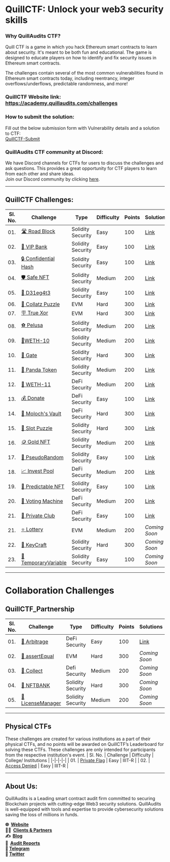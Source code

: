 # QuillCTF: Unlock your web3 security skills

### Why **QuillAudits CTF?**

Quill CTF is a game in which you hack Ethereum smart contracts to learn about security. It's meant to be both fun and educational. The game is designed to educate players on how to identify and fix security issues in Ethereum smart contracts.

The challenges contain several of the most common vulnerabilities found in Ethereum smart contracts today, including reentrancy, integer overflows/underflows, predictable randomness, and more!

### QuillCTF Website link: https://academy.quillaudits.com/challenges

### How to submit the solution:
Fill out the below submission form with Vulnerability details and a solution to CTF:   
[QuillCTF-Submit](https://quillaudits.typeform.com/QuillCTF#task=submit-solution)

### QuillAudits CTF community at Discord:
We have Discord channels for CTFs for users to discuss the challenges and ask questions. This provides a great opportunity for CTF players to learn from each other and share ideas.   
Join our Discord community by clicking [here](https://discord.gg/b8y4Z8p7Qg).

---

## QuillCTF Challenges:

| Sl. No.  | Challenge  | Type              | Difficulty | Points  | Solutions |
|---------|------------|-------------------|------------|---------| ---------|
| 01.     | [🛣️ Road Block](https://academy.quillaudits.com/challenges/quillctf-challenges/road-closed) | Solidity Security | Easy     | 100      | [Link](https://daredevil.hashnode.dev/road-closed-walkthrough) |
| 02.     | [🏦 VIP Bank](https://academy.quillaudits.com/challenges/quillctf-challenges/vip-bank) | Solidity Security | Easy     | 100      | [Link](https://dev.to/erhant/quillctf-3-vip-bank-2km8) |
| 03.     | [🔒 Confidential Hash](https://academy.quillaudits.com/challenges/quillctf-challenges/ctf02) | Solidity Security | Easy     | 100      | [Link](https://dev.to/erhant/quillctf-2-confidential-hash-5h0b) |
| 04.     | [🛡️ Safe NFT](https://academy.quillaudits.com/quillctf-challenges/bulletproof-nft) | Solidity Security | Medium     | 200      | [Link](https://dev.to/erhant/quill-ctf-4-safe-nft-5699) |
| 05.     | [📲 D31eg4t3](https://academy.quillaudits.com/challenges/quillctf-challenges/d31eg4t3) | Solidity Security | Easy | 100 | [Link](https://dev.to/erhant/quillctf-5-d31eg4t3-37h3) |
| 06.     | [🧩 Collatz Puzzle](https://academy.quillaudits.com/challenges/quillctf-challenges/collatz-puzzle) | EVM | Hard | 300 | [Link](https://dev.to/erhant/quillctf-6-collatz-puzzle-3hoa) |
| 07.     | [🪧 True Xor](https://academy.quillaudits.com/challenges/quillctf-challenges/true-xor) | EVM | Hard | 300 | [Link](https://github.com/lmanini/QuillCTF-solutions/tree/main/TrueXOR) |
| 08.     | [⚽ Pelusa](https://academy.quillaudits.com/challenges/quillctf-challenges/pelusa) | Solidity Security | Medium | 200 | [Link](https://dev.to/erhant/quillctf-8-pelusa-1gf5) |
| 09.     | [🔶WETH-10](https://academy.quillaudits.com/challenges/quillctf-challenges/weth-10) | Solidity Security | Medium | 200 | [Link](https://dev.to/erhant/quillctf-9-weth10-4d72) |
| 10.     | [🚪 Gate](https://academy.quillaudits.com/challenges/quillctf-challenges/gate) | Solidity Security | Hard | 300 | [Link](https://github.com/lmanini/QuillCTF-solutions/tree/main/Gate) |
| 11.     | [🐼 Panda Token](https://academy.quillaudits.com/challenges/quillctf-challenges/panda-token) | Solidity Security | Medium | 200 | [Link](https://github.com/lmanini/QuillCTF-solutions/tree/main/PandaToken) |
| 12.     | [💠 WETH-11](https://academy.quillaudits.com/challenges/quillctf-challenges/weth-11) | DeFi Security | Medium | 200 | [Link](https://infosecwriteups.com/quillaudit-ctf-challenges-writeups-fd5d38f010a4) |
| 13.     | [💰 Donate](https://academy.quillaudits.com/challenges/quillctf-challenges/donate) | DeFi Security | Easy | 100 | [Link](https://infosecwriteups.com/quillaudit-ctf-challenges-writeups-fd5d38f010a4) |
| 14.     | [🛅 Moloch's Vault](https://academy.quillaudits.com/challenges/quillctf-challenges/molochs-vault) | DeFi Security | Hard | 300 | [Link](https://infosecwriteups.com/quillaudit-ctf-challenges-writeups-fd5d38f010a4)  |
| 15.     | [🧮 Slot Puzzle](https://academy.quillaudits.com/challenges/quillctf-challenges/slot-puzzle) | Solidity Security | Hard | 300 | [Link](https://github.com/Kaiziron/quill-ctf-writeup/blob/main/slot-puzzle.md)  |
| 16.     | [🪙 Gold NFT](https://academy.quillaudits.com/challenges/quillctf-challenges/gold-nft) | Solidity Security | Medium | 200 | [Link](https://github.com/Kaiziron/quill-ctf-writeup/blob/main/goldnft.md)  |
| 17.     | [🎲 PseudoRandom](https://academy.quillaudits.com/challenges/quillctf-challenges/pseudorandom) | Solidity Security | Easy | 100 | [Link](https://caglankaan.com/blog/pseudorandom) |
| 18.     | [📈 Invest Pool](https://academy.quillaudits.com/challenges/quillctf-challenges/invest-pool) | DeFi Security | Medium | 200 | [Link](https://j4x.tech/websites/quillctf/quillctf_invest_pool/) |
| 19.     | [🙈 Predictable NFT](https://academy.quillaudits.com/challenges/quillctf-challenges/predictable-nft) | Solidity Security | Easy | 100 | [Link](https://aviksaikatka-blog-posts.netlify.app/quillctf/predictable-nft/) |
| 20.     | [📇 Voting Machine](https://academy.quillaudits.com/challenges/quillctf-challenges/voting-machine) | DeFi Security | Medium | 200 | [Link](https://caglankaan.com/blog/voting-machine)| 
| 21.     | [🕺 Private Club](https://academy.quillaudits.com/challenges/quillctf-challenges/private-club) | DeFi Security | Easy | 100 | [Link](https://caglankaan.com/blog/private-club) |
| 21.     | [⭐ Lottery](https://academy.quillaudits.com/challenges/quillctf-challenges/lottery) | EVM | Medium | 200 | *Coming Soon* |
| 22.     | [🔑 KeyCraft](https://academy.quillaudits.com/challenges/quillctf-challenges/keycraft) | Solidity Security | Hard     | 300      | *Coming Soon* |
| 23.     | [📱TemporaryVariable](https://academy.quillaudits.com/challenges/quillctf-challenges/temporaryvariable) | Solidity Security | Easy     | 100      | *Coming Soon* |


---

# Collaboration Challenges
## QuillCTF_Partnership
| Sl. No.  | Challenge  | Type              | Difficulty | Points |  Solutions | Partner |
|---------|------------|-------------------|------------|---------| ---------|-----------|
| 01.     | [💸 Arbitrage](https://academy.quillaudits.com/challenges/arbitrage) | DeFi Security | Easy     | 100      | [Link](https://j4x.tech/websites/quillctf/quillctf_arbitrage/) | [QuickSwap](https://quickswap.exchange/) |
| 02.     | [🔰 assertEqual](https://academy.quillaudits.com/challenges/assertequal) | EVM | Hard     | 300      | *Coming Soon* | [Router Protocol](https://www.routerprotocol.com/) |
| 03.     | [👥 Collect](https://academy.quillaudits.com/challenges/collect) | Defi Security | Medium     | 200      | *Coming Soon* | [Dapps.co](https://dapps.co/) |
| 04.     | [🎯 NFTBANK](https://academy.quillaudits.com/challenges/nftbank) | Solidity Security | Hard     | 300      | *Coming Soon* | [Lumos Labs](https://www.lumoslabs.co/) |
| 05.     | [📁 LicenseManager](https://academy.quillaudits.com/challenges/licensemanager) | Solidity Security | Medium     | 200      | *Coming Soon* | [Airchains](https://www.airchains.io/) |


---

## Physical CTFs
These challenges are created for various institutions as a part of their physical CTFs, and no points will be awarded on QuillCTF’s Leaderboard for solving these CTFs. These challenges are only intended for participants from the respective institution's event.
| Sl. No.  | Challenge  |  Difficulty | College/ Institutions | 
|-|-|-|-|
| 01. | [Private Flag](https://academy.quillaudits.com/challenges/private-flag) | Easy | IIIT-R | 
| 02. | [Access Denied](https://academy.quillaudits.com/challenges/access-denied) | Easy | IIIT-R | 

---

## About Us:
QuillAudits is a Leading smart contract audit firm committed to securing Blockchain projects with cutting-edge Web3 security solutions. QuillAudits is well-equipped with tools and expertise to provide cybersecurity solutions saving the loss of millions in funds.

**🌐  [Website](https://quillaudits.com)**   
**👨‍💻  [Clients & Partners](https://www.quillaudits.com/partners)**    
**✍️  [Blog](https://blog.quillaudits.com/)**   
**📑  [Audit Reports](https://www.quillaudits.com/leaderboard)**   
**📩 [Telegram](https://t.me/quillaudits_official)**     
**📨 [Twitter](https://twitter.com/QuillAudits)**     
